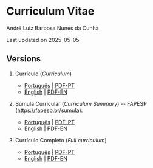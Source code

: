 # Curriculum Vitae
André Luiz Barbosa Nunes da Cunha

Last updated on 2025-05-05

## Versions

1.  Currículo (*Curriculum*)

    - [Português](curriculum_PT.md) \| [PDF-PT](curriculum_PT.pdf)
    - [English](curriculum_EN.md) \| [PDF-EN](curriculum_EN.pdf)

2.  Súmula Curricular (*Curriculum Summary*) -- FAPESP (<https://fapesp.br/sumula>):

    - [Português](SumulaFAPESP_PT.md) \|
      [PDF-PT](Sumula_AndreLuizCunha.pdf)
    - [English](SumulaFAPESP_EN.md) \| [PDF-EN](SC_AndreLuizCunha.pdf)

3. Currículo Completo (*Full curriculum*)

    - [Português](Fullcurriculum_PT.md) \| [PDF-PT](Fullcurriculum_PT.pdf)
    - [English](Fullcurriculum_EN.md) \| [PDF-EN](Fullcurriculum_EN.pdf)
